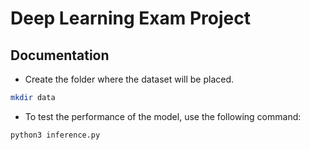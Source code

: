 # Deep Learning Exam Project

## Documentation
* Create the folder where the dataset will be placed.
```bash
mkdir data
```
* To test the performance of the model, use the following command:
```bash
python3 inference.py
```
